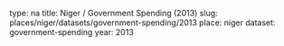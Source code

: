type: na
title: Niger / Government Spending (2013)
slug: places/niger/datasets/government-spending/2013
place: niger
dataset: government-spending
year: 2013
